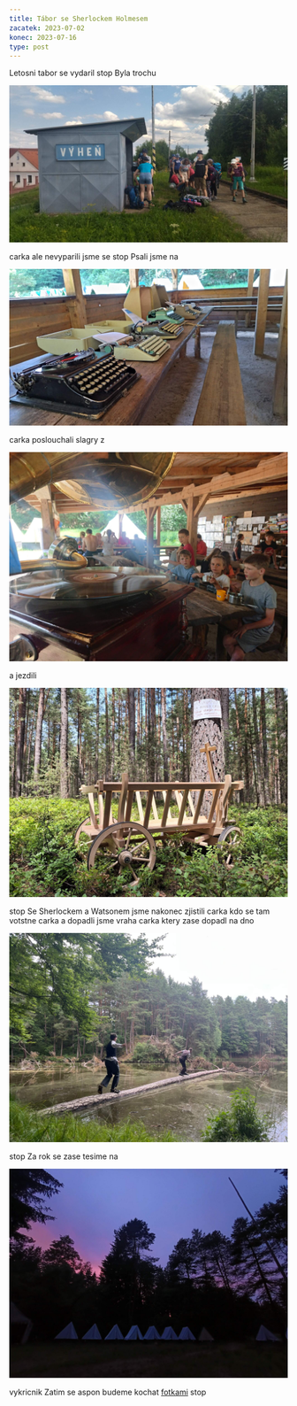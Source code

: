 ```yaml
---
title: Tábor se Sherlockem Holmesem
zacatek: 2023-07-02
konec: 2023-07-16
type: post
---
```

L﻿etosni tabor se vydaril stop Byla trochu

![](vyhen.jpg)

carka ale nevyparili jsme se stop Psali jsme na

![](stroje.jpg)

carka poslouchali slagry z

![](gramofon.jpg)

a jezdili

![](drozka.jpg)

stop Se Sherlockem a Watsonem jsme nakonec zjistili carka kdo se tam votstne carka a dopadli jsme vraha carka ktery zase dopadl na dno

![](lepsicertak.jpg)

stop Za rok se zase tesime na

![](stany.jpg)

vykricnik Zatim se aspon budeme kochat [fotkami](https://eu.zonerama.com/vlci-keblany/Album/10483501) stop